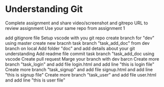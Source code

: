 
# Understanding Git

Complete assignment and share video/screenshot and gitrepo URL  to review assignment
Use your same repo  from assignment 1


add gitignore file
Setup vscode with you git repo
create branch for "dev" using master
create new bracnh task branch "task_add_doc" from dev branch on local
Add folder "doc" and add details about your git understanding
Add readme  file 
commit  task branch "task_add_doc using vscode 
Create pull request 
Marge your branch with dev barcn
Create more branch "task_login" and add file  login.html and add line "this is login file"
Create more branch "task_signup" and  add file  signup.html and add line "this is signup file"
Create more branch "task_user" and  add file  user.html and add line "this is user file"


